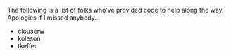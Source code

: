 
The following is a list of folks who've provided code to help along the way.
Apologies if I missed anybody...

* clouserw
* koleson
* tkeffer

